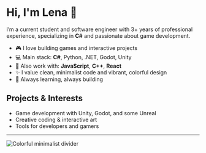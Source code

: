 # Hi, I'm Lena 👋

I’m a current student and software engineer with 3+ years of professional experience, specializing in **C#** and passionate about game development.

- 🎮 I love building games and interactive projects
- 💻 Main stack: **C#**, Python, .NET, Godot, Unity
- 🌈 Also work with: **JavaScript**, **C++**, **React**
- ✨ I value clean, minimalist code and vibrant, colorful design
- 🚀 Always learning, always building

## Projects & Interests

- Game development with Unity, Godot, and some Unreal
- Creative coding & interactive art
- Tools for developers and gamers

---

![Colorful minimalist divider](https://capsule-render.vercel.app/api?type=waving&color=gradient&height=60&section=footer)
